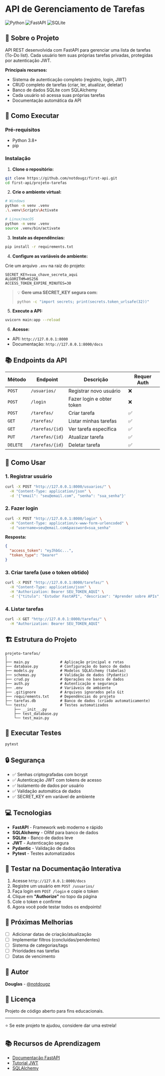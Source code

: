 # API de Gerenciamento de Tarefas

![Python](https://img.shields.io/badge/Python-3.8%2B-blue?style=flat-square&logo=python)
![FastAPI](https://img.shields.io/badge/FastAPI-0.100%2B-green?style=flat-square&logo=fastapi)
![SQLite](https://img.shields.io/badge/SQLite-3-blue?style=flat-square&logo=sqlite)

## 📝 Sobre o Projeto

API REST desenvolvida com FastAPI para gerenciar uma lista de tarefas (To-Do list). Cada usuário tem suas próprias tarefas privadas, protegidas por autenticação JWT.

**Principais recursos:**
- Sistema de autenticação completo (registro, login, JWT)
- CRUD completo de tarefas (criar, ler, atualizar, deletar)
- Banco de dados SQLite com SQLAlchemy
- Cada usuário só acessa suas próprias tarefas
- Documentação automática da API

## 🚀 Como Executar

### Pré-requisitos
- Python 3.8+
- pip

### Instalação

1. **Clone o repositório:**
```bash
git clone https://github.com/notdougz/first-api.git
cd first-api/projeto-tarefas
```

2. **Crie o ambiente virtual:**
```bash
# Windows
python -m venv .venv
.\.venv\Scripts\Activate

# Linux/macOS
python -m venv .venv
source .venv/bin/activate
```

3. **Instale as dependências:**
```bash
pip install -r requirements.txt
```

4. **Configure as variáveis de ambiente:**

Crie um arquivo `.env` na raiz do projeto:
```env
SECRET_KEY=sua_chave_secreta_aqui
ALGORITHM=HS256
ACCESS_TOKEN_EXPIRE_MINUTES=30
```

> 💡 **Gere uma SECRET_KEY segura com:**
> ```bash
> python -c "import secrets; print(secrets.token_urlsafe(32))"
> ```

5. **Execute a API:**
```bash
uvicorn main:app --reload
```

6. **Acesse:**
- API: `http://127.0.0.1:8000`
- Documentação: `http://127.0.0.1:8000/docs`

## 📚 Endpoints da API

| Método | Endpoint | Descrição | Requer Auth |
|--------|----------|-----------|-------------|
| `POST` | `/usuarios/` | Registrar novo usuário | ❌ |
| `POST` | `/login` | Fazer login e obter token | ❌ |
| `POST` | `/tarefas/` | Criar tarefa | ✅ |
| `GET` | `/tarefas/` | Listar minhas tarefas | ✅ |
| `GET` | `/tarefas/{id}` | Ver tarefa específica | ✅ |
| `PUT` | `/tarefas/{id}` | Atualizar tarefa | ✅ |
| `DELETE` | `/tarefas/{id}` | Deletar tarefa | ✅ |

## 🔧 Como Usar

### 1. Registrar usuário
```bash
curl -X POST "http://127.0.0.1:8000/usuarios/" \
  -H "Content-Type: application/json" \
  -d '{"email": "seu@email.com", "senha": "sua_senha"}'
```

### 2. Fazer login
```bash
curl -X POST "http://127.0.0.1:8000/login" \
  -H "Content-Type: application/x-www-form-urlencoded" \
  -d "username=seu@email.com&password=sua_senha"
```

**Resposta:**
```json
{
  "access_token": "eyJhbGc...",
  "token_type": "bearer"
}
```

### 3. Criar tarefa (use o token obtido)
```bash
curl -X POST "http://127.0.0.1:8000/tarefas/" \
  -H "Content-Type: application/json" \
  -H "Authorization: Bearer SEU_TOKEN_AQUI" \
  -d '{"titulo": "Estudar FastAPI", "descricao": "Aprender sobre APIs", "concluida": false}'
```

### 4. Listar tarefas
```bash
curl -X GET "http://127.0.0.1:8000/tarefas/" \
  -H "Authorization: Bearer SEU_TOKEN_AQUI"
```

## 🏗️ Estrutura do Projeto

```
projeto-tarefas/
│
├── main.py              # Aplicação principal e rotas
├── database.py          # Configuração do banco de dados
├── models.py            # Modelos SQLAlchemy (tabelas)
├── schemas.py           # Validação de dados (Pydantic)
├── crud.py              # Operações no banco de dados
├── auth.py              # Autenticação e segurança
├── .env                 # Variáveis de ambiente
├── .gitignore           # Arquivos ignorados pelo Git
├── requirements.txt     # Dependências do projeto
├── tarefas.db           # Banco de dados (criado automaticamente)
└── tests/               # Testes automatizados
    ├── __init__.py
    ├── test_database.py
    └── test_main.py
```

## 🧪 Executar Testes

```bash
pytest
```

## 🔒 Segurança

- ✅ Senhas criptografadas com bcrypt
- ✅ Autenticação JWT com tokens de acesso
- ✅ Isolamento de dados por usuário
- ✅ Validação automática de dados
- ✅ SECRET_KEY em variável de ambiente

## 💻 Tecnologias

- **FastAPI** - Framework web moderno e rápido
- **SQLAlchemy** - ORM para banco de dados
- **SQLite** - Banco de dados leve
- **JWT** - Autenticação segura
- **Pydantic** - Validação de dados
- **Pytest** - Testes automatizados

## 📖 Testar na Documentação Interativa

1. Acesse `http://127.0.0.1:8000/docs`
2. Registre um usuário em `POST /usuarios/`
3. Faça login em `POST /login` e copie o token
4. Clique em **"Authorize"** no topo da página
5. Cole o token e confirme
6. Agora você pode testar todos os endpoints!

## 🎯 Próximas Melhorias

- [ ] Adicionar datas de criação/atualização
- [ ] Implementar filtros (concluídas/pendentes)
- [ ] Sistema de categorias/tags
- [ ] Prioridades nas tarefas
- [ ] Datas de vencimento

## 👤 Autor

**Douglas** - [@notdougz](https://github.com/notdougz)

## 📄 Licença

Projeto de código aberto para fins educacionais.

---

⭐ Se este projeto te ajudou, considere dar uma estrela!

## 📚 Recursos de Aprendizagem

- [Documentação FastAPI](https://fastapi.tiangolo.com/)
- [Tutorial JWT](https://jwt.io/introduction)
- [SQLAlchemy](https://docs.sqlalchemy.org/)
